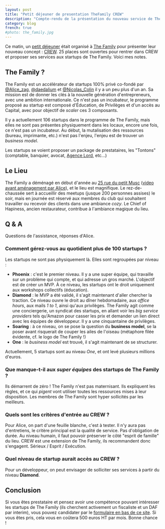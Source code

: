 ```yaml
---
layout: post
title: "Petit déjeuner de presentation TheFamily CREW"
description: "Compte-rendu de la présentation du nouveau service de The Family dédié aux freelances"
category: blog
french: true
#photo: the_family.jpg
---
```


Ce matin, un [petit déjeuner](http://www.meetup.com/TheFamilySpecialEvents/events/179387212/)
était organisé à [The Family](http://www.thefamily.co/) pour présenter leur nouveau concept :
[CREW](http://crew.thefamily.co/). 25 places sont ouvertes pour
rentrer dans CREW et proposer ses services aux startups de The Family. Voici mes notes.

## The Family ?

The Family est un accélérateur de startups 100% privé co-fondé par
[@Alice_zag](https://twitter.com/Alice_zag), [@daedalium](https://twitter.com/daedalium)
et [@Nicolas_Colin](https://twitter.com/Nicolas_Colin) il y a un peu plus d'un an. Sa mission est de donner les clés à la nouvelle génération d'entrepreneurs, avec une ambition internationale. Ce n'est pas un incubateur, le programme proposé au startup est composé d'Éducation, de Privilèges et d'un accès au Capital, avec pour objectif de *scaler* ces 3 composants.

Il y a actuellement 106 startups dans le programme de The Family, mais elles ne sont pas
présentes physiquement dans les locaux, encore une fois, ce n'est pas un incubateur. Au début, la mutalisation des ressources (bureau, imprimante, etc.) n'est pas l'enjeu, l'enjeu
est de trouver un *business model*.

Les startups se voient proposer un package de prestataires, les "Tontons"
(comptable, banquier, avocat, [Agence Lord](http://www.agencelord.com/), etc...)

## Le Lieu

The Family a déménagé en début d'année au [25 rue du petit Musc](https://www.google.com/maps/place/25+Rue+du+Petit+Musc/@48.8529369,2.364178,17z/data=!3m1!4b1!4m2!3m1!1s0x47e671ff03f19df1:0xd251223a25d29e80)
([video avant aménagement par Alice](https://www.youtube.com/watch?v=PtAWeEYYgck)), et le lieu est magnifique. Le rez-de-chaussée sert
à accueillir des meetups (jusque 200 personnes assises) le soir, mais en journée
est réservé aux membres du club qui souhaitent travailler ou recevoir
des clients dans une ambiance *cozy*. Le Chief of Hapiness, ancien restaurateur,
contribue à l'ambiance magique du lieu.

## Q & A

Questions de l'assistance, réponses d'Alice.

### Comment gérez-vous au quotidient plus de 100 startups ?

Les startups ne sont pas physiquement là. Elles sont regroupées par niveau :

- **Phoenix** : c'est le premier niveau. Il y a une super équipe, qui travaille sur un problème qui compte, et qui adresse un gros marché. L'objectif est de créer un MVP. À ce niveau, les startups ont le droit uniquement aux workshops collectifs (éducation).
- **Diamond** : le MVP a été validé, il s'agit maintenant d'aller chercher la traction. Ce niveau ouvre le droit au dîner hebdomadaire, aux *office hours*, aux mails *1 to 1*, ainsi qu'aux privilèges. The Family agit comme une conciergerie, un syndicat des startups, en allant voir les *big service providers* tels qu'Amazon pour casser les prix et demander un lien direct avec les équipes de développeur. Il y a une cinquantaine de privilèges.
- **Soaring** : à ce niveau, on se pose la question du **business model**, se la poser avant risquerait de couper les ailes de l'oiseau (métaphore filée évidente, cf. le logo de The Family !)
- **One** : le *business model* est trouvé, il s'agit maintenant de se structurer.

Actuellement, 5 startups sont au niveau *One*, et ont levé plusieurs millions d'euros.

### Que manque-t-il aux *super équipes* des startups de The Family ?

Ils démarrent de zéro ! The Family n'est pas maternisant. Ils expliquent les règles, et ce qui *pigent* vont utiliser toutes les ressources mises à leur disposition. Les membres de The Family sont hyper sollicités par les meilleurs.

### Quels sont les critères d'entrée au CREW ?

Pour Alice, on part d'une feuille blanche, c'est à tester. Il n'y aura pas d'entretiens, le critère principal est la qualité de service. Pas d'obligation de durée. Au niveau humain, il faut pouvoir préserver le côté "esprit de famille" du lieu. CREW est une extension de The Family, ils recommandent donc s'engagent. Sérieux / Esprit / Exécution.

### Quel niveau de startup aurait accès au CREW ?

Pour un développeur, on peut envisager de solliciter ses services à partir du niveau **Diamond**.

## Conclusion

Si vous êtes prestataire et pensez avoir une compétence pouvant intéresser les startups
de The Family (ils cherchent activement un fiscaliste et un DAF par interim), vous pouvez candidater par le [formulaire en bas de ce site](http://crew.thefamily.co/). Si vous êtes pris, cela vous en coûtera 500 euros HT par mois. Bonne chance !
